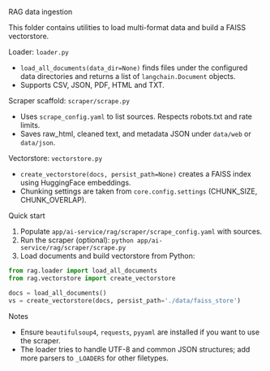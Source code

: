 RAG data ingestion

This folder contains utilities to load multi-format data and build a FAISS vectorstore.

Loader: `loader.py`
- `load_all_documents(data_dir=None)` finds files under the configured data directories and returns a list of `langchain.Document` objects.
- Supports CSV, JSON, PDF, HTML and TXT.

Scraper scaffold: `scraper/scrape.py`
- Uses `scrape_config.yaml` to list sources. Respects robots.txt and rate limits.
- Saves raw_html, cleaned text, and metadata JSON under `data/web` or `data/json`.

Vectorstore: `vectorstore.py`
- `create_vectorstore(docs, persist_path=None)` creates a FAISS index using HuggingFace embeddings.
- Chunking settings are taken from `core.config.settings` (CHUNK_SIZE, CHUNK_OVERLAP).

Quick start
1. Populate `app/ai-service/rag/scraper/scrape_config.yaml` with sources.
2. Run the scraper (optional): `python app/ai-service/rag/scraper/scrape.py`
3. Load documents and build vectorstore from Python:

```python
from rag.loader import load_all_documents
from rag.vectorstore import create_vectorstore

docs = load_all_documents()
vs = create_vectorstore(docs, persist_path='./data/faiss_store')
```

Notes
- Ensure `beautifulsoup4`, `requests`, `pyyaml` are installed if you want to use the scraper.
- The loader tries to handle UTF-8 and common JSON structures; add more parsers to `_LOADERS` for other filetypes.
